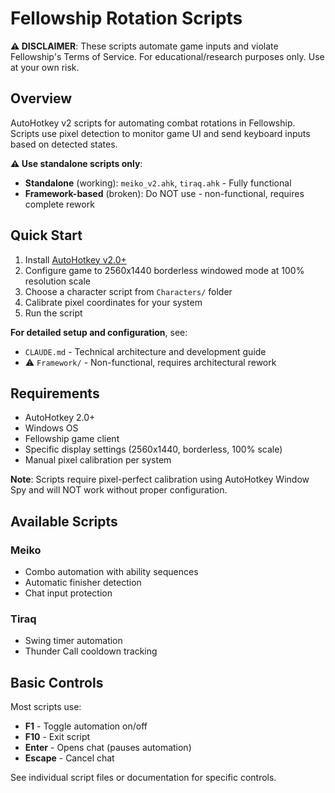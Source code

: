 # Fellowship Rotation Scripts

**⚠️ DISCLAIMER**: These scripts automate game inputs and violate Fellowship's Terms of Service. For educational/research purposes only. Use at your own risk.

## Overview

AutoHotkey v2 scripts for automating combat rotations in Fellowship. Scripts use pixel detection to monitor game UI and send keyboard inputs based on detected states.

**⚠️ Use standalone scripts only**:
- **Standalone** (working): `meiko_v2.ahk`, `tiraq.ahk` - Fully functional
- **Framework-based** (broken): Do NOT use - non-functional, requires complete rework

## Quick Start

1. Install [AutoHotkey v2.0+](https://www.autohotkey.com/)
2. Configure game to 2560x1440 borderless windowed mode at 100% resolution scale
3. Choose a character script from `Characters/` folder
4. Calibrate pixel coordinates for your system
5. Run the script

**For detailed setup and configuration**, see:
- `CLAUDE.md` - Technical architecture and development guide
- ⚠️ `Framework/` - Non-functional, requires architectural rework

## Requirements

- AutoHotkey 2.0+
- Windows OS
- Fellowship game client
- Specific display settings (2560x1440, borderless, 100% scale)
- Manual pixel calibration per system

**Note**: Scripts require pixel-perfect calibration using AutoHotkey Window Spy and will NOT work without proper configuration.

## Available Scripts

### Meiko
- Combo automation with ability sequences
- Automatic finisher detection
- Chat input protection

### Tiraq
- Swing timer automation
- Thunder Call cooldown tracking

## Basic Controls

Most scripts use:
- **F1** - Toggle automation on/off
- **F10** - Exit script
- **Enter** - Opens chat (pauses automation)
- **Escape** - Cancel chat

See individual script files or documentation for specific controls.
